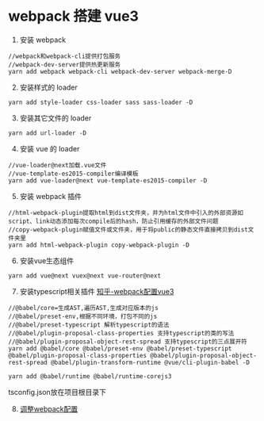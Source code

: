 # webpack 搭建 vue3

1. 安装 webpack

```
//webpack和webpack-cli提供打包服务
//webpack-dev-server提供热更新服务
yarn add webpack webpack-cli webpack-dev-server webpack-merge-D
```

2. 安装样式的 loader

```
yarn add style-loader css-loader sass sass-loader -D
```

3. 安装其它文件的 loader

```
yarn add url-loader -D
```

4. 安装 vue 的 loader

```
//vue-loader@next加载.vue文件
//vue-template-es2015-compiler编译模板
yarn add vue-loader@next vue-template-es2015-compiler -D
```

5. 安装 webpack 插件
```
//html-webpack-plugin提取html到dist文件夹，并为html文件中引入的外部资源如script、link动态添加每次compile后的hash，防止引用缓存的外部文件问题
//copy-webpack-plugin赋值文件或文件夹，用于将public的静态文件直接拷贝到dist文件夹里
yarn add html-webpack-plugin copy-webpack-plugin -D

```
6. 安装vue生态组件
```
yarn add vue@next vuex@next vue-router@next
```

7. 安装typescript相关插件
[知乎-webpack配置vue3](https://zhuanlan.zhihu.com/p/59023070)
```
//@babel/core=生成AST,遍历AST,生成对应版本的js
//@babel/preset-env,根据不同环境，打包不同的js
//@babel/preset-typescript 解析typescript的语法
//@babel/plugin-proposal-class-properties 支持typescript的类的写法
//@babel/plugin-proposal-object-rest-spread 支持typescript的三点展开符
yarn add @babel/core @babel/preset-env @babel/preset-typescript @babel/plugin-proposal-class-properties @babel/plugin-proposal-object-rest-spread @babel/plugin-transform-runtime @vue/cli-plugin-babel -D

yarn add @babel/runtime @babel/runtime-corejs3
```
tsconfig.json放在项目根目录下

8. [调整webpack配置](https://segmentfault.com/a/1190000014804826)